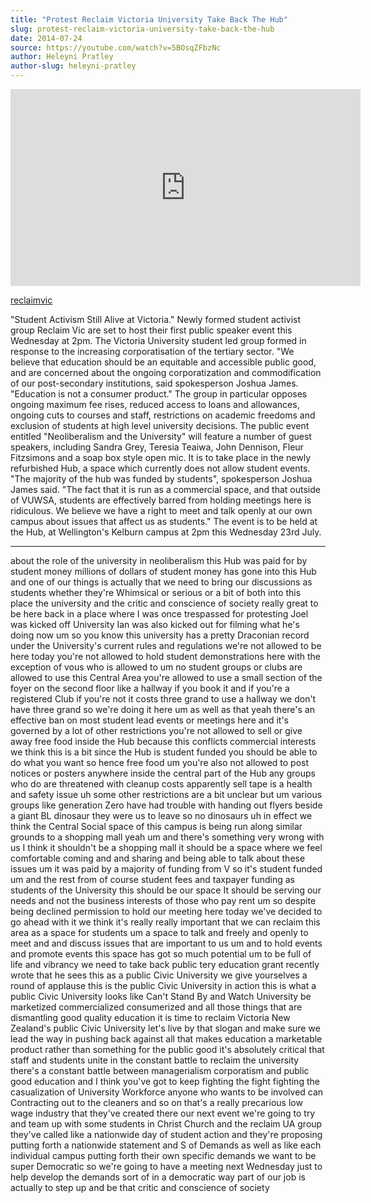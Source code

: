 ```yaml
---
title: "Protest Reclaim Victoria University Take Back The Hub"
slug: protest-reclaim-victoria-university-take-back-the-hub
date: 2014-07-24
source: https://youtube.com/watch?v=5BOsqZFbzNc
author: Heleyni Pratley
author-slug: heleyni-pratley
---
```


<iframe width="560" height="315" src="https://www.youtube.com/embed/5BOsqZFbzNc?si=66Pmory_e1UIUS1a" title="YouTube video player" frameborder="0" allow="accelerometer; autoplay; clipboard-write; encrypted-media; gyroscope; picture-in-picture; web-share" referrerpolicy="strict-origin-when-cross-origin" allowfullscreen></iframe>

[reclaimvic](https://www.facebook.com/ReclaimVic)

"Student Activism Still Alive at Victoria." Newly formed student activist group Reclaim Vic are set to host their first public speaker event this Wednesday at 2pm. The Victoria University student led group formed in response to the increasing corporatisation of the tertiary sector. "We believe that education should be an equitable and accessible public good, and are concerned about the ongoing corporatization and commodification of our post-secondary institutions, said spokesperson Joshua James. "Education is not a consumer product." The group in particular opposes ongoing maximum fee rises, reduced access to loans and allowances, ongoing cuts to courses and staff, restrictions on academic freedoms and exclusion of students at high level university decisions. The public event entitled "Neoliberalism and the University" will feature a number of guest speakers, including Sandra Grey, Teresia Teaiwa, John Dennison, Fleur Fitzsimons and a soap box style open mic. It is to take place in the newly refurbished Hub, a space which currently does not allow student events. "The majority of the hub was funded by students", spokesperson Joshua James said. "The fact that it is run as a commercial space, and that outside of VUWSA, students are effectively barred from holding meetings here is ridiculous. We believe we have a right to meet and talk openly at our own campus about issues that affect us as students." The event is to be held at the Hub, at Wellington's Kelburn campus at 2pm this Wednesday 23rd July.

---

about the role of the university in
neoliberalism this Hub was paid for by
student money millions of dollars of
student money has gone into this Hub and
one of our things is actually that we
need to bring our discussions as
students whether they're Whimsical or
serious or a bit of both into this place
the university and the critic and
conscience of society really great to be
here back in a place where I was once
trespassed for protesting Joel was
kicked off University Ian was also
kicked out for filming what he's doing
now um so you know this university has a
pretty Draconian record under the
University's current rules and
regulations we're not allowed to be here
today you're not allowed to hold student
demonstrations here with the exception
of vous who is allowed to um no student
groups or clubs are allowed to use this
Central Area you're allowed to use a
small section of the foyer on the second
floor like a hallway if you book it and
if you're a registered Club if you're
not it costs three grand to use a
hallway we don't have three grand so
we're doing it here
um as well as that yeah there's an
effective ban on most student lead
events or meetings here and it's
governed by a lot of other restrictions
you're not allowed to sell or give away
free food inside the Hub because this
conflicts commercial interests we think
this is a bit since the Hub is
student funded you should be able to do
what you want so hence free food um
you're also not allowed to post notices
or posters anywhere inside the central
part of the Hub any groups who do are
threatened with cleanup costs apparently
sell tape is a health and safety
issue uh some other restrictions are a
bit unclear but um various groups like
generation Zero have had trouble with
handing out flyers beside a giant BL
dinosaur they were us to leave so no
dinosaurs uh in effect we think the
Central Social space of this campus is
being run along similar grounds to a
shopping
mall yeah um and there's something very
wrong with us I think it shouldn't be a
shopping mall it should be a space where
we feel comfortable coming and and
sharing and being able to talk about
these issues um it was paid by a
majority of funding from V so it's
student funded um and the rest from of
course student fees and taxpayer funding
as students of the University this
should be our space It should be serving
our needs and not the business interests
of those who pay rent um so despite
being declined permission to hold our
meeting here today we've decided to go
ahead with it we think it's really
really important that we can reclaim
this area as a space for
students um a space to talk and freely
and openly to meet and and discuss
issues that are important to us um and
to hold events and promote events this
space has got so much potential um to be
full of life and vibrancy we need to
take back public tery education grant
recently wrote that he sees this as a
public Civic University we give
yourselves a round of applause this is
the public Civic University in action
this is what a public Civic University
looks like Can't Stand By and Watch
University be marketized commercialized
consumerized and all those things that
are dismantling good quality education
it is time to reclaim Victoria New
Zealand's public Civic University let's
live by that slogan and make sure we
lead the way in pushing back against all
that makes education a marketable
product rather than something for the
public good it's absolutely critical
that staff and students unite in the
constant battle to reclaim the
university there's a constant battle
between managerialism corporatism and
public good education and I think you've
got to keep fighting the fight fighting
the casualization of University
Workforce anyone who wants to be
involved can Contracting out to the
cleaners and so on that's a really
precarious low wage industry that
they've created there our next event
we're going to try and team up with some
students in Christ Church and the
reclaim UA group they've called like a
nationwide day of student action and
they're proposing putting forth a
nationwide statement and S of Demands as
well as like each individual campus
putting forth their own specific demands
we want to be super Democratic so we're
going to have a meeting next Wednesday
just to help develop the demands sort of
in a democratic way part of our job is
actually to step up and be that critic
and conscience of society